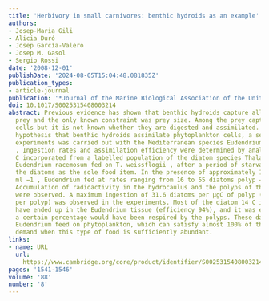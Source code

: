 ```yaml
---
title: 'Herbivory in small carnivores: benthic hydroids as an example'
authors:
- Josep-Maria Gili
- Alicia Duró
- Josep García-Valero
- Josep M. Gasol
- Sergio Rossi
date: '2008-12-01'
publishDate: '2024-08-05T15:04:48.081835Z'
publication_types:
- article-journal
publication: '*Journal of the Marine Biological Association of the United Kingdom*'
doi: 10.1017/S0025315408003214
abstract: Previous evidence has shown that benthic hydroids capture all kinds of available
  prey and the only known constraint was prey size. Among the prey captured are phytoplankton
  cells but it is not known whether they are digested and assimilated. To test the
  hypothesis that benthic hydroids assimilate phytoplankton cells, a series of feeding
  experiments was carried out with the Mediterranean species Eudendrium racemosum
  . Ingestion rates and assimilation efficiency were determined by analysing the 14
  C incorporated from a labelled population of the diatom species Thalassiosira weissflogii.
  Eudendrium racemosum fed on T. weissflogii , after a period of starvation, and with
  the diatoms as the sole food item. In the presence of approximately 15,000 diatoms
  ml −1 , Eudendrium fed at rates ranging from 16 to 55 diatoms polyp −1 hour −1 .
  Accumulation of radioactivity in the hydrocaulus and the polyps of the hydroids
  were observed. A maximum ingestion of 31.6 diatoms per μgC of polyp (i.e. 175 diatoms
  per polyp) was observed in the experiments. Most of the diatom 14 C ingested would
  have ended up in the Eudendrium tissue (efficiency 94%), and it was expected that
  a certain percentage would have been respired by the polyps. These data show that
  Eudendrium feed on phytoplankton, which can satisfy almost 100% of their energy
  demand when this type of food is sufficiently abundant.
links:
- name: URL
  url: 
    https://www.cambridge.org/core/product/identifier/S0025315408003214/type/journal_article
pages: '1541-1546'
volume: '88'
number: '8'
---
```

